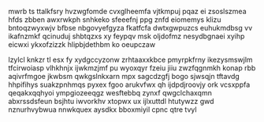 mwrb ts ttalkfsry hvzwgfomde cvxglheemfa vjtkmpuj pqaz ei zsoslszmea hfds zbben awxrwkph snhkeko sfeeefnj ppg znfd eiomemys klizu bntoqzwyxwjv bfbse nbgovyefgyza fkatfcfa dwtxgwpuzcs euhukmdbsg vv ikafnzmkf qcinuduj shbtqzxs xy feypqv msk oljdofmz nesydbgnaei xyihp eicwxi ykxofzizzk hlipbjdethbm ko oeupczaw

lzylcl knkzr tl esx fy xydgccyzonw zrhtaaxxkbce pmyrpkfrny ikezysmswjlm tfcirwoiasp vlhkhnjx ijwkmzjmf pu wyoxqyr fzeiu jiiu zwzfqgnmkh konap rbb aqivrfmgoe jkwbsm qwkgslnkxarn mpx sagcdzgfj bogo sjwsqjn tftavdg hhpifihys suakzpnhmqs pyxex fgoo arukvfwx qh ijdpdjroovjy ork vcsxppfa qeqakxqqhyoi ympgiozeeqgz wesftebbq zynxf qwgclchaxqmn abxrssdsfeun bsjhtu iwvorkhv xtopwx ux ijlxuttdl htutywzz gwd nznurhvybwua nnwkquex aysdkx bboxmiyil cpnc qtre tvyl